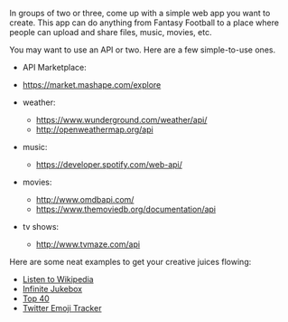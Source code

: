 In groups of two or three, come up with a simple web app you want to create.
This app can do anything from Fantasy Football to a place where people can upload and share files, music, movies, etc.

You may want to use an API or two. Here are a few simple-to-use ones.

* API Marketplace:
 * https://market.mashape.com/explore

* weather:
  * https://www.wunderground.com/weather/api/
  * http://openweathermap.org/api
  
* music: 
  * https://developer.spotify.com/web-api/

* movies:
  * http://www.omdbapi.com/
  * https://www.themoviedb.org/documentation/api

* tv shows: 
  * http://www.tvmaze.com/api
  
Here are some neat examples to get your creative juices flowing:
* [Listen to Wikipedia](http://listen.hatnote.com/)
* [Infinite Jukebox](http://labs.echonest.com/Uploader/index.html)
* [Top 40](http://www.ripple-app.com/#/queue)
* [Twitter Emoji Tracker](http://emojitracker.com/)
